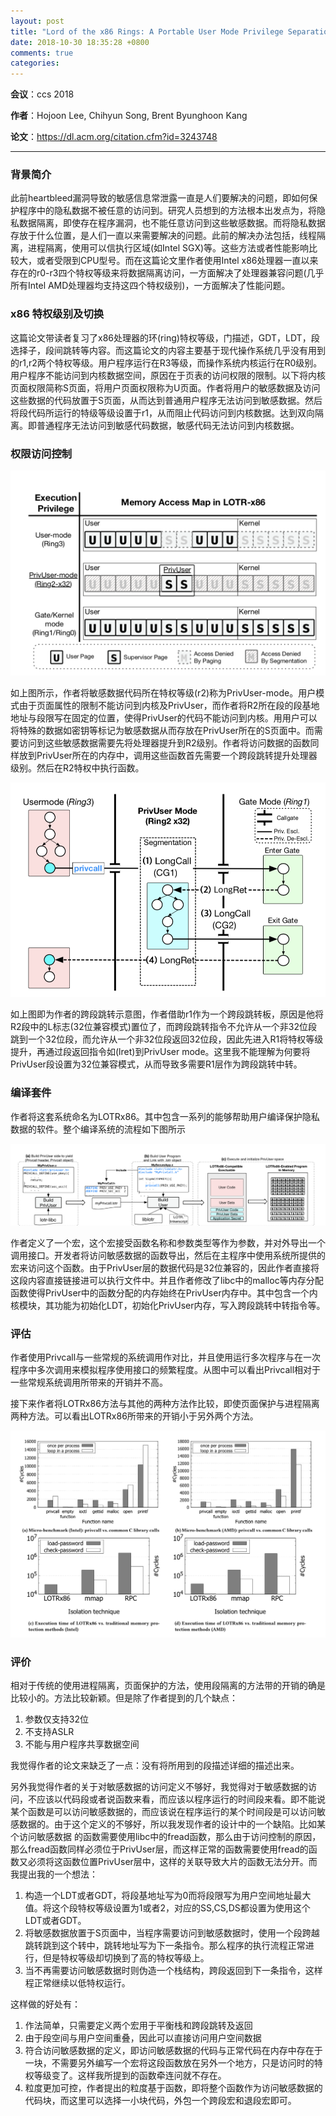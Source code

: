 ```yaml
---
layout: post
title: "Lord of the x86 Rings: A Portable User Mode Privilege Separation Architecture on x86"
date: 2018-10-30 18:35:28 +0800
comments: true
categories: 
---
```




**会议**：ccs 2018

**作者**：Hojoon Lee,  Chihyun Song, Brent Byunghoon Kang

**论文**：https://dl.acm.org/citation.cfm?id=3243748

---

### 背景简介

此前heartbleed漏洞导致的敏感信息常泄露一直是人们要解决的问题，即如何保护程序中的隐私数据不被任意的访问到。研究人员想到的方法根本出发点为，将隐私数据隔离，即使存在程序漏洞，也不能任意访问到这些敏感数据。而将隐私数据存放于什么位置，是人们一直以来需要解决的问题。此前的解决办法包括，线程隔离，进程隔离，使用可以信执行区域(如Intel SGX)等。这些方法或者性能影响比较大，或者受限到CPU型号。而在这篇论文里作者使用Intel x86处理器一直以来存在的r0-r3四个特权等级来将数据隔离访问，一方面解决了处理器兼容问题(几乎所有Intel AMD处理器均支持这四个特权级别)，一方面解决了性能问题。

<!--more-->

### x86 特权级别及切换

这篇论文带读者复习了x86处理器的环(ring)特权等级，门描述，GDT，LDT，段选择子，段间跳转等内容。而这篇论文的内容主要基于现代操作系统几乎没有用到的r1,r2两个特权等级。用户程序运行在R3等级，而操作系统内核运行在R0级别。用户程序不能访问到内核数据空间，原因在于页表的访问权限的限制。以下将内核页面权限简称S页面，将用户页面权限称为U页面。作者将用户的敏感数据及访问这些数据的代码放置于S页面，从而达到普通用户程序无法访问到敏感数据。然后将段代码所运行的特级等级设置于r1，从而阻止代码访问到内核数据。达到双向隔离。即普通程序无法访问到敏感代码数据，敏感代码无法访问到内核数据。

### 权限访问控制



![](/images/2018-10-30/1.png)

如上图所示，作者将敏感数据代码所在特权等级(r2)称为PrivUser-mode。用户模式由于页面属性的限制不能访问到内核及PrivUser，而作者将R2所在段的段基地地址与段限写在固定的位置，使得PrivUser的代码不能访问到内核。用用户可以将特殊的数据如密钥等标记为敏感数据从而存放在PrivUser所在的S页面中。而需要访问到这些敏感数据需要先将处理器提升到R2级别。作者将访问数据的函数同样放到PrivUser所在的内存中，调用这些函数首先需要一个跨段跳转提升处理器级别。然后在R2特权中执行函数。

![](/images/2018-10-30/2.png)



如上图即为作者的跨段跳转示意图，作者借助r1作为一个跨段跳转板，原因是他将R2段中的L标志(32位兼容模式)置位了，而跨段跳转指令不允许从一个非32位段跳到一个32位段，而允许从一个非32位段返回32位段，因此先进入R1将特权等级提升，再通过段返回指令如(lret)到PrivUser mode。这里我不能理解为何要将PrivUser段设置为32位兼容模式，从而导致多需要R1层作为跨段跳转中转。

### 编译套件

作者将这套系统命名为LOTRx86。其中包含一系列的能够帮助用户编译保护隐私数据的软件。整个编译系统的流程如下图所示

![](/images/2018-10-30/3.png)

作者定义了一个宏，这个宏接受函数名称和参数类型等作为参数，并对外导出一个调用接口。开发者将访问敏感数据的函数导出，然后在主程序中使用系统所提供的宏来访问这个函数。由于PrivUser层的数据代码是32位兼容的，因此作者直接将这段内容直接链接进可以执行文件中。并且作者修改了libc中的malloc等内存分配函数使得PrivUser中的函数分配的内存始终在PrivUser内存中。其中包含一个内核模块，其功能为初始化LDT，初始化PrivUser内存，写入跨段跳转中转指令等。

### 评估

作者使用Privcall与一些常规的系统调用作对比，并且使用运行多次程序与在一次程序中多次调用来模拟程序使用接口的频繁程度。从图中可以看出Privcall相对于一些常规系统调用所带来的开销并不高。

接下来作者将LOTRx86方法与其他的两种方法作比较，即使页面保护与进程隔离两种方法。可以看出LOTRx86所带来的开销小于另外两个方法。

![](/images/2018-10-30/4.png)

### 评价

相对于传统的使用进程隔离，页面保护的方法，使用段隔离的方法带的开销的确是比较小的。方法比较新颖。但是除了作者提到的几个缺点：

1. 参数仅支持32位
2. 不支持ASLR
3. 不能与用户程序共享数据空间

我觉得作者的论文来缺乏了一点：没有将所用到的段描述详细的描述出来。

另外我觉得作者的关于对敏感数据的访问定义不够好，我觉得对于敏感数据的访问，不应该以代码段或者说函数来看，而应该以程序运行的时间段来看。即不能说某个函数是可以访问敏感数据的，而应该说在程序运行的某个时间段是可以访问敏感数据的。由于这个定义的不够好，所以我发现作者的设计中的一个缺陷。比如某个访问敏感数据 的函数需要使用libc中的fread函数，那么由于访问控制的原因，那么fread函数同样必须位于PrivUser层，而这样正常的函数需要使用fread的函数又必须将这函数位置PrivUser层中，这样的关联导致大片的函数无法分开。而我提出我的一个想法：

1. 构造一个LDT或者GDT，将段基地址写为0而将段限写为用户空间地址最大值。将这个段特权等级设置为1或者2，对应的SS,CS,DS都设置为使用这个LDT或者GDT。
2. 将敏感数据放置于S页面中，当程序需要访问到敏感数据时，使用一个段跨越跳转跳到这个转中，跳转地址写为下一条指令。那么程序的执行流程正常进行，但是特权等级却切换到了高的特权等级上。
3. 当不再需要访问敏感数据时则伪造一个栈结构，跨段返回到下一条指令，这样程正常继续以低特权运行。

这样做的好处有：

1. 作法简单，只需要定义两个宏用于平衡栈和跨段跳转及返回
2. 由于段空间与用户空间重叠，因此可以直接访问用户空间数据
3. 符合访问敏感数据的定义，即访问敏感数据的代码与正常代码在内存中存在于一块，不需要另外编写一个宏将这段函数放在另外一个地方，只是访问时的特权等级变了。这样我所提到的函数牵连问就不存在。
4. 粒度更加可控，作者提出的粒度基于函数，即将整个函数作为访问敏感数据的代码块，而这里可以选择一小块代码，外包一个跨段宏和退段宏即可。
